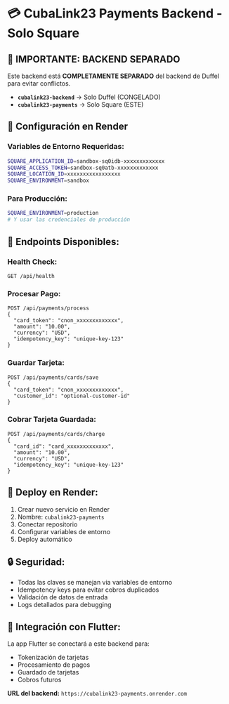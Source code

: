 # 💳 CubaLink23 Payments Backend - Solo Square

## 🚨 **IMPORTANTE: BACKEND SEPARADO**

Este backend está **COMPLETAMENTE SEPARADO** del backend de Duffel para evitar conflictos.

- **`cubalink23-backend`** → Solo Duffel (CONGELADO)
- **`cubalink23-payments`** → Solo Square (ESTE)

## 🔧 **Configuración en Render**

### **Variables de Entorno Requeridas:**

```bash
SQUARE_APPLICATION_ID=sandbox-sq0idb-xxxxxxxxxxxxx
SQUARE_ACCESS_TOKEN=sandbox-sq0atb-xxxxxxxxxxxxx
SQUARE_LOCATION_ID=xxxxxxxxxxxxxxxxx
SQUARE_ENVIRONMENT=sandbox
```

### **Para Producción:**
```bash
SQUARE_ENVIRONMENT=production
# Y usar las credenciales de producción
```

## 📡 **Endpoints Disponibles:**

### **Health Check:**
```
GET /api/health
```

### **Procesar Pago:**
```
POST /api/payments/process
{
  "card_token": "cnon_xxxxxxxxxxxxx",
  "amount": "10.00",
  "currency": "USD",
  "idempotency_key": "unique-key-123"
}
```

### **Guardar Tarjeta:**
```
POST /api/payments/cards/save
{
  "card_token": "cnon_xxxxxxxxxxxxx",
  "customer_id": "optional-customer-id"
}
```

### **Cobrar Tarjeta Guardada:**
```
POST /api/payments/cards/charge
{
  "card_id": "card_xxxxxxxxxxxxx",
  "amount": "10.00",
  "currency": "USD",
  "idempotency_key": "unique-key-123"
}
```

## 🚀 **Deploy en Render:**

1. Crear nuevo servicio en Render
2. Nombre: `cubalink23-payments`
3. Conectar repositorio
4. Configurar variables de entorno
5. Deploy automático

## 🔒 **Seguridad:**

- Todas las claves se manejan via variables de entorno
- Idempotency keys para evitar cobros duplicados
- Validación de datos de entrada
- Logs detallados para debugging

## 📱 **Integración con Flutter:**

La app Flutter se conectará a este backend para:
- Tokenización de tarjetas
- Procesamiento de pagos
- Guardado de tarjetas
- Cobros futuros

**URL del backend:** `https://cubalink23-payments.onrender.com`
